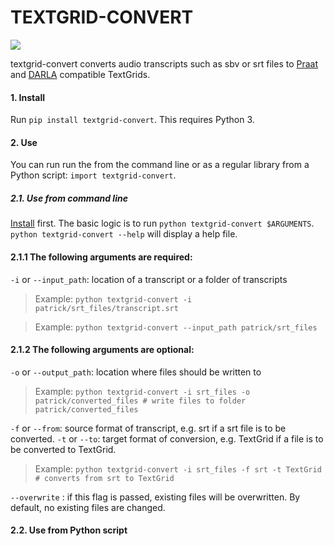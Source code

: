 # TEXTGRID-CONVERT

![](https://github.com/patrickschu/textgrid-convert/workflows/Python%20package/badge.svg)

textgrid-convert converts audio transcripts such as sbv or srt files to [Praat]() and [DARLA]() compatible TextGrids.



#### 1. Install

Run `pip install textgrid-convert`. This requires Python 3.

#### 2. Use

You can run run the from the command line or as a regular library from a Python script: `import textgrid-convert`.

##### 2.1. Use from command line

[Install]() first. The basic logic is to run `python textgrid-convert $ARGUMENTS`.  `python textgrid-convert --help` will display a help file.

#### 2.1.1 The following arguments are required:

`-i` or `--input_path`: location of a transcript or a folder of transcripts

> Example:  `python textgrid-convert -i patrick/srt_files/transcript.srt`

> Example:  `python textgrid-convert --input_path patrick/srt_files`


#### 2.1.2 The following arguments are optional:

`-o` or `--output_path`: location where files should be written to 

 >Example:  `python textgrid-convert -i srt_files -o patrick/converted_files # write files to folder patrick/converted_files`

`-f` or `--from`: source format of transcript, e.g. srt if a srt file is to be converted. 
`-t` or `--to`: target format of conversion, e.g. TextGrid if a file is to be converted to TextGrid.

> Example:  `python textgrid-convert -i srt_files -f srt -t TextGrid # converts from srt to TextGrid`

`--overwrite` : if this flag is passed, existing files will be overwritten. By default, no existing files are changed.



#### 2.2. Use from Python script


